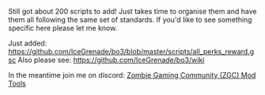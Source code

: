 Still got about 200 scripts to add! Just takes time to organise them and have them all following the same set of standards.
If you'd like to see something specific here please let me know.

Just added: https://github.com/IceGrenade/bo3/blob/master/scripts/all_perks_reward.gsc
Also please see: https://github.com/IceGrenade/bo3/wiki

In the meantime join me on discord: [Zombie Gaming Community (ZGC) Mod Tools](https://tinyurl.com/zgcdiscord)
